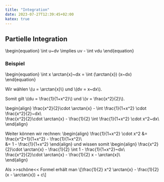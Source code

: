 ```yaml
---
title: "Integration"
date: 2023-07-27T12:39:45+02:00
katex: true
---
```


## Partielle Integration

\begin{equation}
\int u~dv \implies uv - \int vdu
\end{equation}

### Beispiel

\begin{equation}
\int x \arctan{x}~dx = \int (\arctan{x}) (x~dx)
\end{equation}

Wir wählen \\(u = \arctan{x}\\) und \\(dv = x~dx\\).

Somit gilt \\(du = \frac{1}{1+x^2}\\) und \\(v = \frac{x^2}{2}\\).

\begin{align}
\frac{x^2}{2}\cdot \arctan{x} - \int \frac{1}{1+x^2} \cdot \frac{x^2}{2}~dx\\\
\frac{x^2}{2}\cdot \arctan{x} - \frac{1}{2} \int \frac{1}{1+x^2} \cdot x^2~dx\\\
\end{align}

Weiter können wir rechnen:
\begin{align}
\frac{1}{1+x^2} \cdot x^2 &= \frac{x^2+1}{1+x^2} - \frac{1}{1+x^2}\\\
&= 1 - \frac{1}{1+x^2}
\end{align}
und wissen somit
\begin{align}
\frac{x^2}{2}\cdot \arctan{x} - \frac{1}{2} \int 1 - \frac{1}{1+x^2}~dx\\\
\frac{x^2}{2}\cdot \arctan{x} - \frac{1}{2} x - \arctan{x}\\\
\end{align}

Als >>schöne<< Formel erhält man \\[\frac{1}{2} x^2 \arctan{x} - \frac{1}{2} (x - \arctan{x}) + c\\]